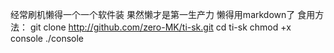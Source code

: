 经常刷机懒得一个一个软件装
果然懒才是第一生产力
懒得用markdown了
食用方法：
git clone http://github.com/zero-MK/ti-sk.git
cd ti-sk
chmod +x console
./console
